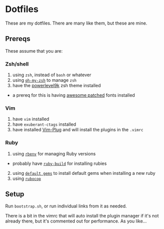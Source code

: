 # Dotfiles

These are my dotfiles. There are many like them, but these are mine.

## Prereqs

These assume that you are:

### Zsh/shell

1. using `zsh`, instead of `bash` or whatever
2. using [`oh-my-zsh`](https://github.com/robbyrussell/oh-my-zsh) to manage `zsh`
3. have the [powerlevel9k](https://github.com/bhilburn/powerlevel9k) zsh theme installed
  - a prereq for this is having [awesome patched](https://github.com/gabrielelana/awesome-terminal-fonts/tree/patching-strategy/patched) fonts installed

### Vim

1. have `vim` installed
2. have `exuberant-ctags` installed
3. have installed [Vim-Plug](https://github.com/junegunn/vim-plug) and will install the plugins in the `.vimrc`

### Ruby

1. using [`rbenv`](https://github.com/rbenv/rbenv) for managing Ruby versions
  - probably have [`ruby-build`](https://github.com/rbenv/ruby-build) for installing rubies
2. using [`default gems`](https://github.com/rbenv/rbenv-default-gems) to install default gems when installing a new ruby
3. using [`rubocop`](https://github.com/bbatsov/rubocop)

## Setup

Run `bootstrap.sh`, or run individual links from it as needed.

There is a bit in the vimrc that will auto install the plugin manager if it's not already there, but it's commented out for performance. As you like...
